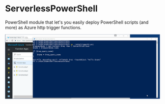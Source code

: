# ServerlessPowerShell
PowerShell module that let's you easily deploy PowerShell scripts (and more) as Azure http trigger functions.

![](./media/InvokeDeployAzureFunction.gif)